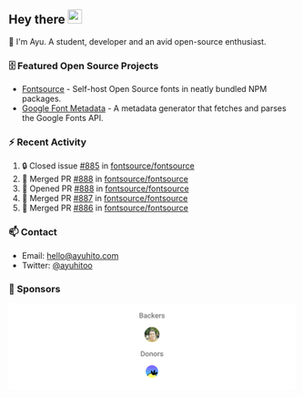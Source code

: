 ## Hey there <img src="https://media.giphy.com/media/hvRJCLFzcasrR4ia7z/giphy.gif" width="25" height="25">

📝 I'm Ayu. A student, developer and an avid open-source enthusiast.

### 🗄 Featured Open Source Projects

- [Fontsource](https://github.com/fontsource/fontsource) - Self-host Open Source fonts in neatly bundled NPM packages.
- [Google Font Metadata](https://github.com/fontsource/google-font-metadata) - A metadata generator that fetches and parses the Google Fonts API.

### ⚡ Recent Activity

<!--START_SECTION:activity-->

1. 🔒 Closed issue [#885](https://github.com/fontsource/fontsource/issues/885) in [fontsource/fontsource](https://github.com/fontsource/fontsource)
2. 🎉 Merged PR [#888](https://github.com/fontsource/fontsource/pull/888) in [fontsource/fontsource](https://github.com/fontsource/fontsource)
3. 💪 Opened PR [#888](https://github.com/fontsource/fontsource/pull/888) in [fontsource/fontsource](https://github.com/fontsource/fontsource)
4. 🎉 Merged PR [#887](https://github.com/fontsource/fontsource/pull/887) in [fontsource/fontsource](https://github.com/fontsource/fontsource)
5. 🎉 Merged PR [#886](https://github.com/fontsource/fontsource/pull/886) in [fontsource/fontsource](https://github.com/fontsource/fontsource)
<!--END_SECTION:activity-->

### 📫 Contact

- Email: hello@ayuhito.com
- Twitter: [@ayuhitoo](https://twitter.com/ayuhitoo)

### :sparkling_heart: Sponsors

<p align="center">
  <a href="https://cdn.jsdelivr.net/gh/ayuhito/ayuhito/sponsors.svg">
    <img src='https://raw.githubusercontent.com/ayuhito/ayuhito/master/sponsors.svg'/>
  </a>
</p>
